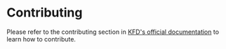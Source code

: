 # Contributing

Please refer to the contributing section in [KFD's official documentation][kfd-contributing] to learn how to contribute.

[kfd-contributing]: https://docs.kubernetesfury.com/docs/contribute
